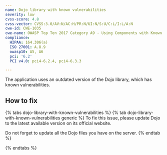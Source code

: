 ```yaml
---
name: Dojo library with known vulnerabilities
severity: low
cvss-score: 4.8
cvss-vector: CVSS:3.0/AV:N/AC:H/PR:N/UI:N/S:U/C:L/I:L/A:N
cwe-id: CWE-1035
cwe-name: OWASP Top Ten 2017 Category A9 - Using Components with Known Vulnerabilities
compliance:
  HIPAA: 164.306(a)
  ISO 27001: A.8.9
  owasp10: A5, A6
  pci: '6.2'
  PCI v4.0: pci4-6.2.4, pci4-6.3.3

---            
```


The application uses an outdated version of the Dojo library, which has known vulnerabilities.

## How to fix

{% tabs dojo-library-with-known-vulnerabilities %}
{% tab dojo-library-with-known-vulnerabilities generic %}
To fix this issue, please update Dojo to the latest available version on its official website.

Do not forget to update all the Dojo files you have on the server.
{% endtab %}

{% endtabs %}
